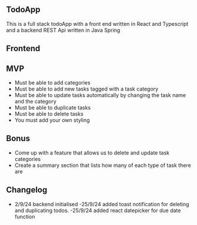 ## TodoApp
This is a full stack todoApp with a front end written in React and Typescript and a backend REST Api written in Java Spring






## Frontend

## MVP
-   Must be able to add categories
-   Must be able to add new tasks tagged with a task category
-   Must be able to update tasks automatically by changing the task name and the category
-   Must be able to duplicate tasks
-   Must be able to delete tasks
-   You must add your own styling

## Bonus
-   Come up with a feature that allows us to delete and update task categories
-   Create a summary section that lists how many of each type of task there are

## Changelog
- 2/9/24 backend initialised
-25/9/24 added toast notification for deleting and duplicating todos.
-25/9/24 added react datepicker for due date function
